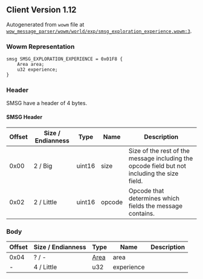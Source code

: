 ## Client Version 1.12

Autogenerated from `wowm` file at [`wow_message_parser/wowm/world/exp/smsg_exploration_experience.wowm:3`](https://github.com/gtker/wow_messages/tree/main/wow_message_parser/wowm/world/exp/smsg_exploration_experience.wowm#L3).

### Wowm Representation
```rust,ignore
smsg SMSG_EXPLORATION_EXPERIENCE = 0x01F8 {
    Area area;
    u32 experience;
}
```
### Header
SMSG have a header of 4 bytes.

#### SMSG Header
| Offset | Size / Endianness | Type   | Name   | Description |
| ------ | ----------------- | ------ | ------ | ----------- |
| 0x00   | 2 / Big           | uint16 | size   | Size of the rest of the message including the opcode field but not including the size field.|
| 0x02   | 2 / Little        | uint16 | opcode | Opcode that determines which fields the message contains.|
### Body
| Offset | Size / Endianness | Type | Name | Description |
| ------ | ----------------- | ---- | ---- | ----------- |
| 0x04 | ? / - | [Area](area.md) | area |  |
| - | 4 / Little | u32 | experience |  |
